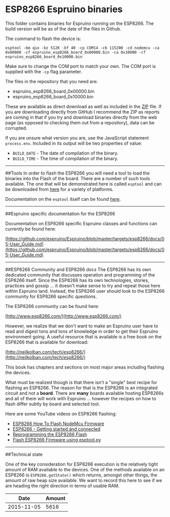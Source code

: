# ESP8266 Espruino binaries
This folder contains binaries for Espruino running on the ESP8266.  The build version will be as of the
date of the files in Github.

The command to flash the device is:

    esptool -bm qio -bz 512K -bf 40 -cp COM14 -cb 115200 -cd nodemcu -ca 0x00000 -cf espruino_esp8266_board_0x00000.bin -ca 0x10000 -cf espruino_esp8266_board_0x10000.bin

Make sure to change the COM port to match your own.  The COM port is supplied with the `-cp` flag parameter.

The files in the repository that you need are:

* espruino_esp8266_board_0x00000.bin
* espruino_esp8266_board_0x10000.bin

These are available as direct download as well as included in the [ZIP](espruino_esp8266_board_binaries.zip) file.  If you are downloading
directly from GitHub I recommend the ZIP as reports are coming in that if you try and download
binaries directly from the web page (as opposed to checking them out from a repository), data
can be corrupted.

If you are unsure what version you are, use the JavaScript statement `process.env`.  Included in 
its output will be two properties of value:

* `BUILD_DATE` - The date of compilation of the binary.
* `BUILD_TIME` - The time of compilation of the binary.

----

##Tools
In order to flash the ESP8266 you will need a tool to load the binaries into the Flash of the board.   There are a number
of such tools available.  The one that will be demonstrated here is called `esptool` and can be downloaded from [here](https://github.com/igrr/esptool-ck/releases) for a variety of platforms.

Documentation on the `esptool` itself can be found [here](https://github.com/igrr/esptool-ck).

----

##Espruino specific documentation for the ESP8266

Documentation on ESP8266 specific Espruino classes and functions can currently be found here:

[https://github.com/espruino/Espruino/blob/master/targets/esp8266/docs/05-User_Guide.md](https://github.com/espruino/Espruino/blob/master/targets/esp8266/docs/05-User_Guide.md)

----

##ESP8266 Community and ESP8266 docs
The ESP8266 has its own dedicated community that discusses operation and programming of the
ESP8266 itself.   Since the ESP8266 has its own technologies, stories, practices and gossip ... it doesn't make sense to try and repeat those here within Espruino land.  Instead, the ESP8266 user should look to the ESP8266 community for ESP8266 specific questions.

The ESP8266 community can be found here:

[http://www.esp8266.com/](http://www.esp8266.com/)

However, we realize that we don't want to make an Espruino user have to read and digest tons and tons of knowledge in order to get their Espruino environment going.  A useful resource that is available is a free book on the ESP8266 that is available for download:

[http://neilkolban.com/tech/esp8266/](http://neilkolban.com/tech/esp8266/)

This book has chapters and sections on most major areas including flashing the devices.

What must be realized though is that there isn't a "single" best recipe for flashing an ESP8266.  The reason for that is the ESP8266 is an integrated circuit and not a __board__.  There are **many** boards available hosting ESP8266s and all of them will work with Espruino ... however the recipes on how to flash differ subtly by board and selected tool.

Here are some YouTube videos on ESP8266 flashing:

* [ESP8266 How To Flash NodeMcu Firmware](https://www.youtube.com/watch?v=Gh_pgqjfeQc)
* [ESP8266 - Getting started and connected](https://www.youtube.com/watch?v=z07zjfOHb8E)
* [Reprogramming the ESP8266 Flash](https://www.youtube.com/watch?v=cOnPWltYtQs)
* [Flash ESP8266 Firmware using esptool.py](https://www.youtube.com/watch?v=PycRnjcXMRI)

----

##Technical state

One of the key consideration for ESP8266 execution is the relatively tight amount of RAM available to the devices.  One of the methods available on an ESP8266 is `ESP8266.getState()` which returns, amongst other things, the amount of raw heap size available.  We want to record this here to see if we are heading the right direction in terms of usable RAM.

| Date     | Amount |
|----------|--------|
|2015-11-05|5616    |